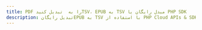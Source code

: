 ---title: PDF را به  تبدیل کنیدTSV، EPUB به TSV مبدل رایگان یا PHP SDKdescription: تبدیل رایگانEPUB به TSV با استفاده از PHP Cloud APIs & SDK همچنین اسناد PDF را در Cloud ایجاد، ویرایش و رندر کنید.---